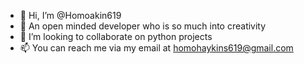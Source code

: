 - 👋 Hi, I’m @Homoakin619
- 👀 An open minded developer who is so much into creativity
- 💞️ I’m looking to collaborate on python projects
- 📫 You can reach me via my email at homohaykins619@gmail.com

<!---
Homoakin619/Homoakin619 is a ✨ special ✨ repository because its `README.md` (this file) appears on your GitHub profile.
You can click the Preview link to take a look at your changes.
--->
